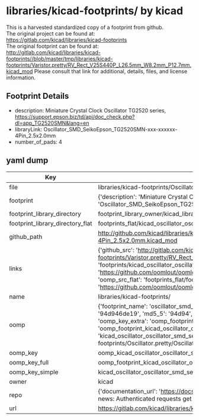 # libraries/kicad-footprints/ by kicad  
This is a harvested standardized copy of a footprint from github.  
The original project can be found at:  
https://gitlab.com/kicad/libraries/kicad-footprints  
The original footprint can be found at:
http://gitlab.com/kicad/libraries/kicad-footprints//blob/master/tmp/libraries/kicad-footprints/Varistor.pretty/RV_Rect_V25S440P_L26.5mm_W8.2mm_P12.7mm.kicad_mod
Please consult that link for additional, details, files, and license information.  
## Footprint Details
* description: Miniature Crystal Clock Oscillator TG2520 series, https://support.epson.biz/td/api/doc_check.php?dl=app_TG2520SMN&lang=en  
* libraryLink: Oscillator_SMD_SeikoEpson_TG2520SMN-xxx-xxxxxx-4Pin_2.5x2.0mm  
* number_of_pads: 4  
## yaml dump  
| Key | Value |  
| --- | --- |  
| file | libraries/kicad-footprints/Oscillator.pretty/Oscillator_SMD_SeikoEpson_TG2520SMN-xxx-xxxxxx-4Pin_2.5x2.0mm.kicad_mod |  
| footprint | {'description': 'Miniature Crystal Clock Oscillator TG2520 series, https://support.epson.biz/td/api/doc_check.php?dl=app_TG2520SMN&lang=en', 'libraryLink': 'Oscillator_SMD_SeikoEpson_TG2520SMN-xxx-xxxxxx-4Pin_2.5x2.0mm', 'number_of_pads': 4} |  
| footprint_library_directory | footprint_library_owner/kicad_libraries/kicad-footprints/ |  
| footprint_library_directory_flat | footprints_flat/kicad_oscillator_oscillator_smd_seikoepson_tg2520smn_xxx_xxxxxx_4pin_2_5x2_0mm/working |  
| github_path | http://github.com/kicad/libraries/kicad-footprints//blob/master/tmp/libraries/kicad-footprints/Oscillator.pretty/Oscillator_SMD_SeikoEpson_TG2520SMN-xxx-xxxxxx-4Pin_2.5x2.0mm.kicad_mod |  
| links | {'github_src': 'http://gitlab.com/kicad/libraries/kicad-footprints//blob/master/tmp/libraries/kicad-footprints/Varistor.pretty/RV_Rect_V25S440P_L26.5mm_W8.2mm_P12.7mm.kicad_mod', 'github_src_repo': 'https://gitlab.com/kicad/libraries/kicad-footprints', 'oomp_bot': 'footprints/kicad_oscillator_oscillator_smd_seikoepson_tg2520smn_xxx_xxxxxx_4pin_2_5x2_0mm/working', 'oomp_bot_github': 'https://github.com/oomlout/oomlout_oomp_footprint_bot/tree/main/footprints/kicad_oscillator_oscillator_smd_seikoepson_tg2520smn_xxx_xxxxxx_4pin_2_5x2_0mm/working', 'oomp_src_flat': 'footprints_flat/footprints_flat/kicad_oscillator_oscillator_smd_seikoepson_tg2520smn_xxx_xxxxxx_4pin_2_5x2_0mm/working', 'oomp_src_flat_github': 'https://github.com/oomlout/oomlout_oomp_footprint_src/tree/main/footprints_flat/kicad_oscillator_oscillator_smd_seikoepson_tg2520smn_xxx_xxxxxx_4pin_2_5x2_0mm/working'} |  
| name | libraries/kicad-footprints/ |  
| oomp | {'footprint_name': 'oscillator_smd_seikoepson_tg2520smn_xxx_xxxxxx_4pin_2_5x2_0mm', 'library_name': 'oscillator', 'md5': '94d946de19be65f8b9d7a38834189e47', 'md5_10': '94d946de19', 'md5_5': '94d94', 'md5_6': '94d946', 'oomp_key': 'oomp_kicad_oscillator_oscillator_smd_seikoepson_tg2520smn_xxx_xxxxxx_4pin_2_5x2_0mm', 'oomp_key_extra': 'oomp_footprint_kicad_oscillator_oscillator_smd_seikoepson_tg2520smn_xxx_xxxxxx_4pin_2_5x2_0mm', 'oomp_key_full': 'oomp_footprint_kicad_oscillator_oscillator_smd_seikoepson_tg2520smn_xxx_xxxxxx_4pin_2_5x2_0mm_94d946', 'oomp_key_simple': 'kicad_oscillator_oscillator_smd_seikoepson_tg2520smn_xxx_xxxxxx_4pin_2_5x2_0mm', 'original_filename': 'libraries/kicad-footprints/Oscillator.pretty/Oscillator_SMD_SeikoEpson_TG2520SMN-xxx-xxxxxx-4Pin_2.5x2.0mm.kicad_mod', 'owner_name': 'kicad'} |  
| oomp_key | oomp_kicad_oscillator_oscillator_smd_seikoepson_tg2520smn_xxx_xxxxxx_4pin_2_5x2_0mm |  
| oomp_key_full | oomp_footprint_kicad_oscillator_oscillator_smd_seikoepson_tg2520smn_xxx_xxxxxx_4pin_2_5x2_0mm |  
| oomp_key_simple | kicad_oscillator_oscillator_smd_seikoepson_tg2520smn_xxx_xxxxxx_4pin_2_5x2_0mm |  
| owner | kicad |  
| repo | {'documentation_url': 'https://docs.github.com/rest/overview/resources-in-the-rest-api#rate-limiting', 'message': "API rate limit exceeded for 84.66.173.59. (But here's the good news: Authenticated requests get a higher rate limit. Check out the documentation for more details.)"} |  
| url | https://gitlab.com/kicad/libraries/kicad-footprints |  

